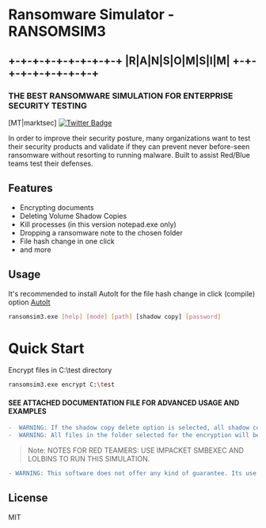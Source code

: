 # Ransomware Simulator - RANSOMSIM3
## +-+-+-+-+-+-+-+-+-+ |R|A|N|S|O|M|S|I|M| +-+-+-+-+-+-+-+-+-+
### THE BEST RANSOMWARE SIMULATION FOR ENTERPRISE SECURITY TESTING

[MT|marktsec]
[![Twitter Badge](https://img.shields.io/badge/Twitter-Profile-informational?style=flat&logo=twitter&logoColor=white&color=1CA2F1)](https://twitter.com/marktsec46065)


In order to improve their security posture, many organizations want to test their security products and validate if they can prevent never before-seen ransomware without resorting to running malware. Built to assist Red/Blue teams test their defenses.

## Features
- Encrypting documents
- Deleting Volume Shadow Copies
- Kill processes (in this version notepad.exe only)
- Dropping a ransomware note to the chosen folder
- File hash change in one click
- and more

## Usage

It's recommended to install AutoIt for the file hash change in click (compile) option
[AutoIt](https://www.autoitscript.com/site/) 

```sh
ransomsim3.exe [help] [mode] [path] [shadow copy] [password]
```

# Quick Start
Encrypt files in C:\test directory
```sh
ransomsim3.exe encrypt C:\test
```
#### SEE ATTACHED DOCUMENTATION FILE FOR ADVANCED USAGE AND EXAMPLES

```diff
-  WARNING: If the shadow copy delete option is selected, all shadow copies will be deleted.
-  WARNING: All files in the folder selected for the encryption will be encrypted.
```

> Note: NOTES FOR RED TEAMERS: USE IMPACKET SMBEXEC AND LOLBINS TO RUN THIS SIMULATION.


```diff
- WARNING: This software does not offer any kind of guarantee. Its use is exclusive for educational environments and / or security audits with the corresponding consent of the client. I am not responsible for its misuse or for any possible damage caused by it.
```

## License

MIT



